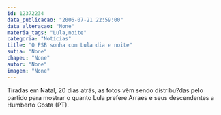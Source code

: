 ```yaml
---
id: 12372234
data_publicacao: "2006-07-21 22:59:00"
data_alteracao: "None"
materia_tags: "Lula,noite"
categoria: "Notícias"
title: "O PSB sonha com Lula dia e noite"
sutia: "None"
chapeu: "None"
autor: "None"
imagem: "None"
---
```

<p><P>Tiradas em Natal, 20 dias atrás, as fotos vêm sendo distribu?das pelo partido para mostrar o quanto Lula prefere Arraes e seus descendentes a Humberto Costa (PT).</P></p>
<p><P>&nbsp;</P> </p>
